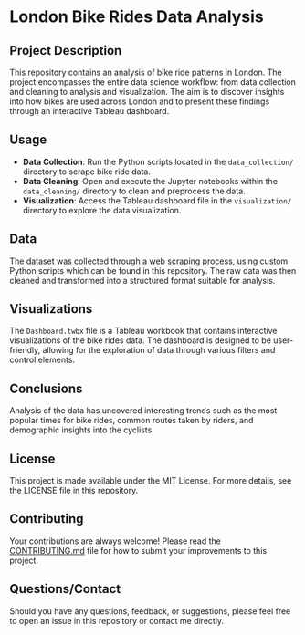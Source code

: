 # London Bike Rides Data Analysis

## Project Description
This repository contains an analysis of bike ride patterns in London. The project encompasses the entire data science workflow: from data collection and cleaning to analysis and visualization. The aim is to discover insights into how bikes are used across London and to present these findings through an interactive Tableau dashboard.

## Usage
- **Data Collection**: Run the Python scripts located in the `data_collection/` directory to scrape bike ride data.
- **Data Cleaning**: Open and execute the Jupyter notebooks within the `data_cleaning/` directory to clean and preprocess the data.
- **Visualization**: Access the Tableau dashboard file in the `visualization/` directory to explore the data visualization.

## Data
The dataset was collected through a web scraping process, using custom Python scripts which can be found in this repository. The raw data was then cleaned and transformed into a structured format suitable for analysis.

## Visualizations
The `Dashboard.twbx` file is a Tableau workbook that contains interactive visualizations of the bike rides data. The dashboard is designed to be user-friendly, allowing for the exploration of data through various filters and control elements.

## Conclusions
Analysis of the data has uncovered interesting trends such as the most popular times for bike rides, common routes taken by riders, and demographic insights into the cyclists.

## License
This project is made available under the MIT License. For more details, see the LICENSE file in this repository.

## Contributing
Your contributions are always welcome! Please read the [CONTRIBUTING.md](CONTRIBUTING.md) file for how to submit your improvements to this project.

## Questions/Contact
Should you have any questions, feedback, or suggestions, please feel free to open an issue in this repository or contact me directly.
